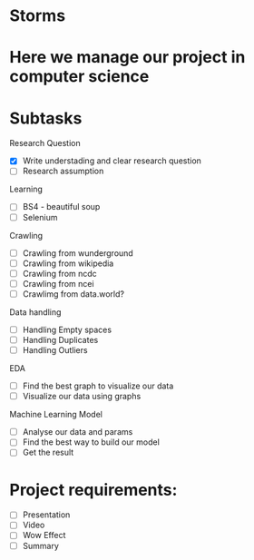 # Storms

# Here we manage our project in computer science

# Subtasks 
Research Question <br>
- [X] Write understading and clear research question
- [ ] Research assumption

Learning <br>
- [ ] BS4 - beautiful soup
- [ ] Selenium

Crawling <br>
- [ ] Crawling from wunderground
- [ ] Crawling from wikipedia
- [ ] Crawling from ncdc
- [ ] Crawling from ncei
- [ ] Crawlimg from data.world?

Data handling <br>
- [ ] Handling Empty spaces
- [ ] Handling Duplicates
- [ ] Handling Outliers

EDA  <br>
- [ ] Find the best graph to visualize our data
- [ ] Visualize our data using graphs

Machine Learning Model  <br>
- [ ] Analyse our data and params
- [ ] Find the best way to build our model
- [ ] Get the result

# Project requirements:
- [ ] Presentation
- [ ] Video
- [ ] Wow Effect
- [ ] Summary
